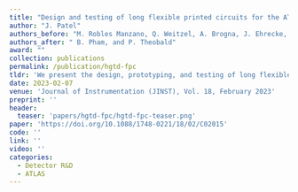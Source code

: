 ```yaml
---
title: "Design and testing of long flexible printed circuits for the ATLAS High Granularity Timing Detector demonstrator"
author: "J. Patel"
authors_before: "M. Robles Manzano, Q. Weitzel, A. Brogna, J. Ehrecke, A. Kurt, L. Masetti"
authors_after: " B. Pham, and P. Theobald"
award: ""
collection: publications
permalink: /publication/hgtd-fpc
tldr: 'We present the design, prototyping, and testing of long flexible printed circuits for the ATLAS High Granularity Timing Detector demonstrator.'
date: 2023-02-07
venue: 'Journal of Instrumentation (JINST), Vol. 18, February 2023'
preprint: ''
header: 
  teaser: 'papers/hgtd-fpc/hgtd-fpc-teaser.png'
paper: 'https://doi.org/10.1088/1748-0221/18/02/C02015'
code: '' 
link: ''
video: ''
categories:
  - Detector R&D
  - ATLAS
---
```


